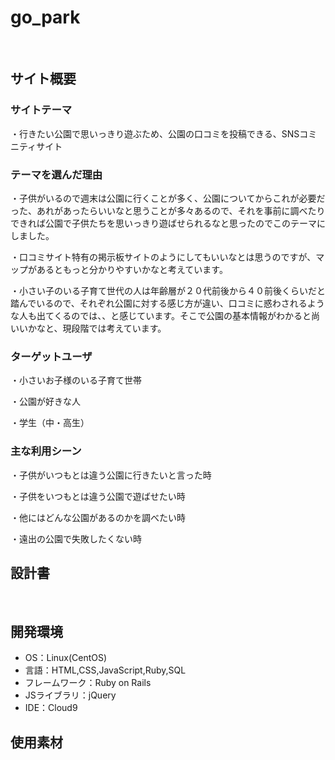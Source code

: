 # go_park
​
## サイト概要

### サイトテーマ
・行きたい公園で思いっきり遊ぶため、公園の口コミを投稿できる、SNSコミニティサイト
​
### テーマを選んだ理由
・子供がいるので週末は公園に行くことが多く、公園についてからこれが必要だった、あれがあったらいいなと思うことが多々あるので、それを事前に調べたりできれば公園で子供たちを思いっきり遊ばせられるなと思ったのでこのテーマにしました。


・口コミサイト特有の掲示板サイトのようにしてもいいなとは思うのですが、マップがあるともっと分かりやすいかなと考えています。


・小さい子のいる子育て世代の人は年齢層が２０代前後から４０前後くらいだと踏んでいるので、それぞれ公園に対する感じ方が違い、口コミに惑わされるような人も出てくるのでは、、と感じています。そこで公園の基本情報がわかると尚いいかなと、現段階では考えています。
​
### ターゲットユーザ
・小さいお子様のいる子育て世帯


・公園が好きな人


・学生（中・高生）
​
### 主な利用シーン
・子供がいつもとは違う公園に行きたいと言った時


・子供をいつもとは違う公園で遊ばせたい時


・他にはどんな公園があるのかを調べたい時
​

・遠出の公園で失敗したくない時

## 設計書
<!--テーマを設定・提出する時点では不要です-->
​
## 開発環境
- OS：Linux(CentOS)
- 言語：HTML,CSS,JavaScript,Ruby,SQL
- フレームワーク：Ruby on Rails
- JSライブラリ：jQuery
- IDE：Cloud9
​
## 使用素材
